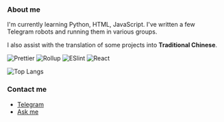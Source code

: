 ### About me

I'm currently learning Python, HTML, JavaScript. I've written a few Telegram robots and running them in various groups.

I also assist with the translation of some projects into **Traditional Chinese**.

![Prettier](https://img.shields.io/badge/-Prettier-%23142027?style=for-the-badge&logo=prettier)
![Rollup](https://img.shields.io/badge/-Rollup.js-%23434343?style=for-the-badge&logo=rollup.js)
![ESlint](https://img.shields.io/badge/-ESLint-%234B32C3?style=for-the-badge&logo=eslint)
![React](https://img.shields.io/badge/-React-%23282C34?style=for-the-badge&logo=react)

![Top Langs](https://github-readme-stats.vercel.app/api/top-langs/?username=Borschts)


### Contact me

- [Telegram](https://t.me/Pepper_AI)
- [Ask me](https://github.com/Borschts/Ask-Me/discussions)
